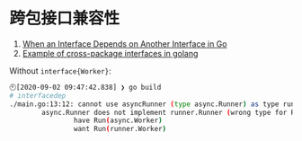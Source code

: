 # 跨包接口兼容性

1. [When an Interface Depends on Another Interface in Go](https://medium.com/swlh/when-an-interface-depends-on-another-interface-in-go-a32d988cd21e)
1. [Example of cross-package interfaces in golang](https://gist.github.com/deinspanjer/14b34f4c2e05a9be7c5c5ce941c34ddc)

Without `interface{Worker}`:

```bash
🕙[2020-09-02 09:47:42.838] ❯ go build
# interfacedep
./main.go:13:12: cannot use asyncRunner (type async.Runner) as type runner.Runner in argument to runner.Run:
        async.Runner does not implement runner.Runner (wrong type for Run method)
                have Run(async.Worker)
                want Run(runner.Worker)
```
